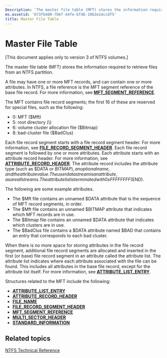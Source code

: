 ```yaml
---
Description: 'The master file table (MFT) stores the information required to retrieve files from an NTFS partition.'
ms.assetid: '673fb4d0-7b6f-44fe-bfd6-1962e14ccdf5'
title: Master File Table
---
```


# Master File Table

\[This document applies only to version 3 of NTFS volumes.\]

The master file table (MFT) stores the information required to retrieve files from an NTFS partition.

A file may have one or more MFT records, and can contain one or more attributes. In NTFS, a file reference is the MFT segment reference of the base file record. For more information, see [**MFT\_SEGMENT\_REFERENCE**](mft-segment-reference.md).

The MFT contains file record segments; the first 16 of these are reserved for special files, such as the following:

-   0: MFT ($Mft)
-   5: root directory (\\)
-   6: volume cluster allocation file ($Bitmap)
-   8: bad-cluster file ($BadClus)

Each file record segment starts with a file record segment header. For more information, see [**FILE\_RECORD\_SEGMENT\_HEADER**](file-record-segment-header.md). Each file record segment is followed by one or more attributes. Each attribute starts with an attribute record header. For more information, see [**ATTRIBUTE\_RECORD\_HEADER**](attribute-record-header.md). The attribute record includes the attribute type (such as $DATA or $BITMAP), an optional name, and the attribute value. The user data stream is an attribute, as are all streams. The attribute list is terminated with 0xFFFFFFFF ($END).

The following are some example attributes.

-   The $Mft file contains an unnamed $DATA attribute that is the sequence of MFT record segments, in order.
-   The $Mft file contains an unnamed $BITMAP attribute that indicates which MFT records are in use.
-   The $Bitmap file contains an unnamed $DATA attribute that indicates which clusters are in use.
-   The $BadClus file contains a $DATA attribute named $BAD that contains an entry that corresponds to each bad cluster.

When there is no more space for storing attributes in the file record segment, additional file record segments are allocated and inserted in the first (or base) file record segment in an attribute called the attribute list. The attribute list indicates where each attribute associated with the file can be found. This includes all attributes in the base file record, except for the attribute list itself. For more information, see [**ATTRIBUTE\_LIST\_ENTRY**](attribute-list-entry.md).

Structures related to the MFT include the following:

-   [**ATTRIBUTE\_LIST\_ENTRY**](attribute-list-entry.md)
-   [**ATTRIBUTE\_RECORD\_HEADER**](attribute-record-header.md)
-   [**FILE\_NAME**](file-name.md)
-   [**FILE\_RECORD\_SEGMENT\_HEADER**](file-record-segment-header.md)
-   [**MFT\_SEGMENT\_REFERENCE**](mft-segment-reference.md)
-   [**MULTI\_SECTOR\_HEADER**](multi-sector-header.md)
-   [**STANDARD\_INFORMATION**](standard-information.md)

## Related topics

<dl> <dt>

[NTFS Technical Reference](http://go.microsoft.com/fwlink/p/?linkid=89389)
</dt> </dl>

 

 




